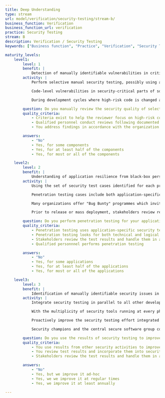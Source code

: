 ```yaml
---
title: Deep Understanding
type: stream
url: model/verification/security-testing/stream-b/
business_function: Verification
business_function_url: verification
practice: Security Testing
stream: B
description: Verification / Security Testing
keywords: ["Business function", "Practice", "Verification", "Security Testing"]

maturity_levels:
    level1:
        level: 1
        benefit: |
            Detection of manually identifiable vulnerabilities in critical components
        activity: |
            Perform selective manual security testing, possibly using a combination of static and dynamic analysis tools to guide or focus the review, in order to more thoroughly analyze parts of the application, as an attacker. Automated tools are effective at finding various types of vulnerabilities but can never replace expert manual review.

            Code-level vulnerabilities in security-critical parts of software can have dramatically increased impact so project teams review high-risk modules for common vulnerabilities. Common examples of high-risk functionality include authentication modules, access control enforcement points, session management schemes, external interfaces, and input validators and data parsers. Teams can combine code-level metrics and focused automated scans to determine where best to focus their efforts. In practice, the activity can take many forms including pair programming and peer review, time-boxed security "pushes" involving the entire development team, or spontaneous independent reviews by members of a specialised security group.

            During development cycles where high-risk code is changed and reviewed, development managers triage the findings and prioritize remediation appropriately with input from other project stakeholders.

        question: Do you manually review the security quality of selected high-risk components?
        quality_criteria:
            - Criteria exist to help the reviewer focus on high-risk components
            - Qualified personnel conduct reviews following documented guidelines
            - You address findings in accordance with the organization's defect management policy

        answers:
            - "No"
            - Yes, for some components
            - Yes, for at least half of the components
            - Yes, for most or all of the components

    level2:
        level: 2
        benefit: |
            Understanding of application resilience from black-box perspective
        activity: |
            Using the set of security test cases identified for each project, conduct manual penetration testing to evaluate the system’s performance against each case. Generally, this happens during the testing phase prior to release and includes both static and dynamic manual penetration testing. In cases where software cannot be realistically tested outside of production, use of techniques such as blue-green deployments or A/B testing can allow ring-fenced security testing in production.

            Penetration testing cases include both application-specific tests to check soundness of business logic, and common vulnerability tests to check the design and implementation. Once specified, security-savvy quality assurance or development staff can execute security test cases. The central software security group monitors first-time execution of security test cases for a project team to assist and coach the team security champions.

            Many organizations offer "Bug Bunty" programmes which invite security researchers to find vulnerabilties in applications and report them responsibly in exchange for rewards. The approach allows organizations to access a bigger pool of talent, especially those lacking sufficient internal capacity or requiring the additional assurance.

            Prior to release or mass deployment, stakeholders review results of security tests and accept the risks indicated by failing security tests at release time. Establish a concrete timeline to address the gaps over time. Spread the knowledge of manual security testing and the results across the development team to improve security knowledge and awareness inside the organization.

        question: Do you perform penetration testing for your applications at regular intervals?
        quality_criteria:
            - Penetration testing uses application-specific security test cases to evaluate security
            - Penetration testing looks for both technical and logical issues in the application
            - Stakeholders review the test results and handle them in accordance with the organization's risk management
            - Qualified personnnel performs penetration testing

        answers:
            - "No"
            - Yes, for some applications
            - Yes, for at least half of the applications
            - Yes, for most or all of the applications

    level3:
        level: 3
        benefit: |
            Identification of manually identifiable security issues in earliest possible stages
        activity: |
            Integrate security testing in parallel to all other development activities, including requirement analysis, software design and construction.

            With the multiplicity of security tools running at every phase of development, remediating security issues at a designated stage (such as pre-release testing) is no longer appropriate or desirable. Security issues must be quickly triaged and fixes planned in a tradeoff between risk and cost of remediation. Continuously striving to detect issues earlier in the development lifecycle, via specific, low-friction automated tests integrated into development tools and build processes, lowers the cost of remediation thereby increasing the likelihood of issues being quickly resolved.

            Proactively improve the security testing effort integrated into the development process by adequately propagating the results of other security test activities. For example, if a security penetration test identifies issues with session management, any changes to session management should trigger explicit security tests before pushing the changes to production.

            Security champions and the central secure software group continuously review results from automated and manual security tests during development, including these results as part of the security awareness trainings for the development teams. Integrate lessons learned in overall playbooks to improve security testing as part of the organization development. If there are unaddressed findings that remain as accepted risks for the release, stakeholders and development managers should work together to establish a concrete timeframe for addressing them.

        question: Do you use the results of security testing to improve the development lifecycle?
        quality_criteria:
            - You use results from other security activities to improve integrated security testing during development
            - You review test results and incorporate them into security awareness training and security testing playbooks
            - Stakeholders review the test results and handle them in accordance with the organization's risk management

        answers:
            - "No"
            - Yes, but we improve it ad-hoc
            - Yes, we we improve it at regular times
            - Yes, we improve it at least annually

---
```

